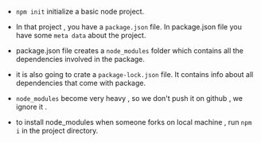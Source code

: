- `npm init` initialize a basic node project.
- In that project , you have a `package.json` file. In package.json file you have some `meta data` about the project.

- package.json file creates a `node_modules` folder which contains all the dependencies involved in the package.

- it is also going to crate a `package-lock.json` file. It contains info about all dependencies that come with package.

- `node_modules` become very heavy , so we don't push it on github , we ignore it .
- to install node_modules when someone forks on local machine , run `npm i` in the project directory.
 